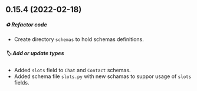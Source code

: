 ## 0.15.4 (2022-02-18)

##### :recycle: Refactor code

* Create directory `schemas` to hold schemas definitions.

##### :label: Add or update types

* Added `slots` field to `Chat` and `Contact` schemas.
* Added schema file `slots.py` with new schamas to suppor usage of `slots` fields.
